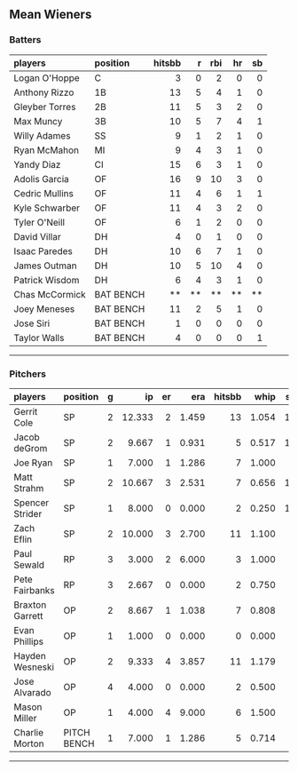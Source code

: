 ## Mean Wieners

### Batters

 
|players        |position  | hitsbb|  r| rbi| hr| sb| 
|:--------------|:---------|------:|--:|---:|--:|--:| 
|Logan O'Hoppe  |C         |      3|  0|   2|  0|  0| 
|Anthony Rizzo  |1B        |     13|  5|   4|  1|  0| 
|Gleyber Torres |2B        |     11|  5|   3|  2|  0| 
|Max Muncy      |3B        |     10|  5|   7|  4|  1| 
|Willy Adames   |SS        |      9|  1|   2|  1|  0| 
|Ryan McMahon   |MI        |      9|  4|   3|  1|  0| 
|Yandy Diaz     |CI        |     15|  6|   3|  1|  0| 
|Adolis Garcia  |OF        |     16|  9|  10|  3|  0| 
|Cedric Mullins |OF        |     11|  4|   6|  1|  1| 
|Kyle Schwarber |OF        |     11|  4|   3|  2|  0| 
|Tyler O'Neill  |OF        |      6|  1|   2|  0|  0| 
|David Villar   |DH        |      4|  0|   1|  0|  0| 
|Isaac Paredes  |DH        |     10|  6|   7|  1|  0| 
|James Outman   |DH        |     10|  5|  10|  4|  0| 
|Patrick Wisdom |DH        |      6|  4|   3|  1|  0| 
|Chas McCormick |BAT BENCH |     **| **|  **| **| **| 
|Joey Meneses   |BAT BENCH |     11|  2|   5|  1|  0| 
|Jose Siri      |BAT BENCH |      1|  0|   0|  0|  0| 
|Taylor Walls   |BAT BENCH |      4|  0|   0|  0|  1| 

* * *

### Pitchers

 
|players         |position    |  g|     ip| er|   era| hitsbb|  whip| so|  w| sv| 
|:---------------|:-----------|--:|------:|--:|-----:|------:|-----:|--:|--:|--:| 
|Gerrit Cole     |SP          |  2| 12.333|  2| 1.459|     13| 1.054| 12|  1|  0| 
|Jacob deGrom    |SP          |  2|  9.667|  1| 0.931|      5| 0.517| 13|  1|  0| 
|Joe Ryan        |SP          |  1|  7.000|  1| 1.286|      7| 1.000|  7|  1|  0| 
|Matt Strahm     |SP          |  2| 10.667|  3| 2.531|      7| 0.656| 16|  1|  0| 
|Spencer Strider |SP          |  1|  8.000|  0| 0.000|      2| 0.250| 13|  1|  0| 
|Zach Eflin      |SP          |  2| 10.000|  3| 2.700|     11| 1.100|  9|  1|  0| 
|Paul Sewald     |RP          |  3|  3.000|  2| 6.000|      3| 1.000|  4|  0|  3| 
|Pete Fairbanks  |RP          |  3|  2.667|  0| 0.000|      2| 0.750|  3|  0|  1| 
|Braxton Garrett |OP          |  2|  8.667|  1| 1.038|      7| 0.808|  6|  1|  0| 
|Evan Phillips   |OP          |  1|  1.000|  0| 0.000|      0| 0.000|  1|  0|  0| 
|Hayden Wesneski |OP          |  2|  9.333|  4| 3.857|     11| 1.179|  4|  1|  0| 
|Jose Alvarado   |OP          |  4|  4.000|  0| 0.000|      2| 0.500|  6|  0|  3| 
|Mason Miller    |OP          |  1|  4.000|  4| 9.000|      6| 1.500|  6|  0|  0| 
|Charlie Morton  |PITCH BENCH |  1|  7.000|  1| 1.286|      5| 0.714|  9|  1|  0| 


* * *


